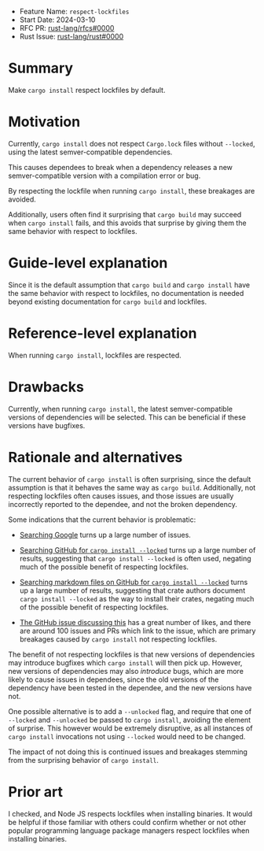 - Feature Name: `respect-lockfiles`
- Start Date: 2024-03-10
- RFC PR: [rust-lang/rfcs#0000](https://github.com/rust-lang/rfcs/pull/0000)
- Rust Issue: [rust-lang/rust#0000](https://github.com/rust-lang/rust/issues/0000)

# Summary
[summary]: #summary

Make `cargo install` respect lockfiles by default.

# Motivation
[motivation]: #motivation

Currently, `cargo install` does not respect `Cargo.lock` files without
`--locked`, using the latest semver-compatible dependencies.

This causes dependees to break when a dependency releases a new
semver-compatible version with a compilation error or bug.

By respecting the lockfile when running `cargo install`, these breakages are
avoided.

Additionally, users often find it surprising that `cargo build` may succeed
when `cargo install` fails, and this avoids that surprise by giving them the
same behavior with respect to lockfiles.

# Guide-level explanation
[guide-level-explanation]: #guide-level-explanation

Since it is the default assumption that `cargo build` and `cargo install` have
the same behavior with respect to lockfiles, no documentation is needed beyond
existing documentation for `cargo build` and lockfiles.

# Reference-level explanation
[reference-level-explanation]: #reference-level-explanation

When running `cargo install`, lockfiles are respected.

# Drawbacks
[drawbacks]: #drawbacks

Currently, when running `cargo install`, the latest semver-compatible versions
of dependencies will be selected. This can be beneficial if these versions have
bugfixes.

# Rationale and alternatives
[rationale-and-alternatives]: #rationale-and-alternatives

The current behavior of `cargo install` is often surprising, since the default
assumption is that it behaves the same way as `cargo build`. Additionally, not
respecting lockfiles often causes issues, and those issues are usually
incorrectly reported to the dependee, and not the broken dependency.

Some indications that the current behavior is problematic:

- [Searching Google](https://www.google.com/search?q=cargo+install+broken+%22--locked%22)
turns up a large number of issues.

- [Searching GitHub for `cargo install --locked`](https://github.com/search?q=%22cargo+install+--locked%22&type=code)
  turns up a large number of results, suggesting that `cargo install --locked`
  is often used, negating much of the possible benefit of respecting lockfiles.

- [Searching markdown files on GitHub for `cargo install --locked`](https://github.com/search?q=path%3A*.md+%22cargo+install+--locked%22&type=code)
  turns up a large number of results, suggesting that crate authors document
  `cargo install --locked` as the way to install their crates, negating much of the possible benefit of respecting lockfiles.

- [The GitHub issue discussing this](https://github.com/rust-lang/cargo/issues/7169)
  has a great number of likes, and there are around 100 issues and PRs which link to the issue,
  which are primary breakages caused by `cargo install` not respecting lockfiles.

The benefit of not respecting lockfiles is that new versions of dependencies
may introduce bugfixes which `cargo install` will then pick up. However, new
versions of dependencies may also *introduce* bugs, which are more likely to
cause issues in dependees, since the old versions of the dependency have been
tested in the dependee, and the new versions have not.

One possible alternative is to add a `--unlocked` flag, and require that one of
`--locked` and `--unlocked` be passed to `cargo install`, avoiding the element
of surprise. This however would be extremely disruptive, as all instances of
`cargo install` invocations not using `--locked` would need to be changed.

The impact of not doing this is continued issues and breakages stemming from
the surprising behavior of `cargo install`.

# Prior art
[prior-art]: #prior-art

I checked, and Node JS respects lockfiles when installing binaries. It would be
helpful if those familiar with others could confirm whether or not other
popular programming language package managers respect lockfiles when installing
binaries.
